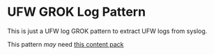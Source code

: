 # UFW GROK Log Pattern

This is just a UFW log GROK pattern to extract UFW logs from syslog.

This pattern *may* need [this content pack](https://github.com/reighnman/Graylog_GROK_Pattern_Collection)
